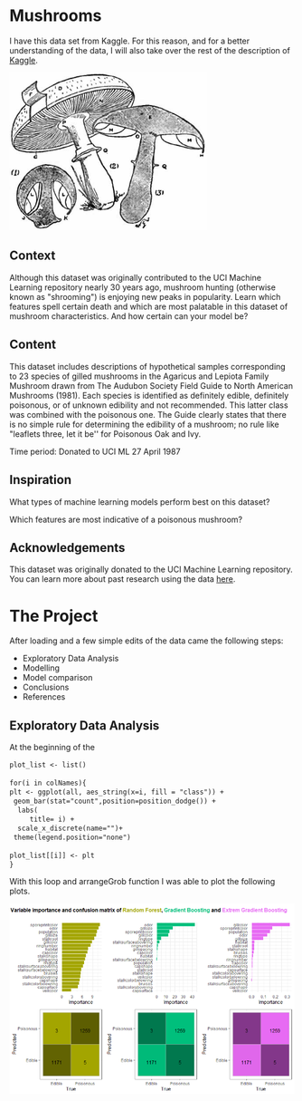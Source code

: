 # Mushrooms

I have this data set from Kaggle. For this reason, and for a better understanding of the data, I will also take over the rest of the description of [Kaggle](https://www.kaggle.com/uciml/mushroom-classification).

<img width="350" alt="portfolio_view" src="/images/Britannica_Mushroom_Pasture_Mushroom.jpg">

## Context
Although this dataset was originally contributed to the UCI Machine Learning repository nearly 30 years ago, mushroom hunting (otherwise known as "shrooming") is enjoying new peaks in popularity. Learn which features spell certain death and which are most palatable in this dataset of mushroom characteristics. And how certain can your model be?

## Content
This dataset includes descriptions of hypothetical samples corresponding to 23 species of gilled mushrooms in the Agaricus and Lepiota Family Mushroom drawn from The Audubon Society Field Guide to North American Mushrooms (1981). Each species is identified as definitely edible, definitely poisonous, or of unknown edibility and not recommended. This latter class was combined with the poisonous one. The Guide clearly states that there is no simple rule for determining the edibility of a mushroom; no rule like "leaflets three, let it be'' for Poisonous Oak and Ivy.

Time period: Donated to UCI ML 27 April 1987

## Inspiration
What types of machine learning models perform best on this dataset?

Which features are most indicative of a poisonous mushroom?

## Acknowledgements
This dataset was originally donated to the UCI Machine Learning repository. You can learn more about past research using the data [here](https://archive.ics.uci.edu/ml/datasets/Mushroom).

# The Project

After loading and a few simple edits of the data came the following steps:
* Exploratory Data Analysis
* Modelling
* Model comparison
* Conclusions
* References

## Exploratory Data Analysis
At the beginning of the

 ```
 plot_list <- list()

for(i in colNames){
plt <- ggplot(all, aes_string(x=i, fill = "class")) +
  geom_bar(stat="count",position=position_dodge()) +
   labs(
      title= i) +
   scale_x_discrete(name="")+
  theme(legend.position="none")

plot_list[[i]] <- plt
}
 ```
 
 With this loop and arrangeGrob function I was able to plot the following plots.
 
 
 
 




<img width="750" alt="portfolio_view" src="/images/mushrooms.png">




